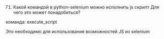 71. Какой командой в python-selenium можно исполнить js скрипт Для чего это может понадобиться?

команда: execute_script

Это необходимо для использования возможностей JS из selenium